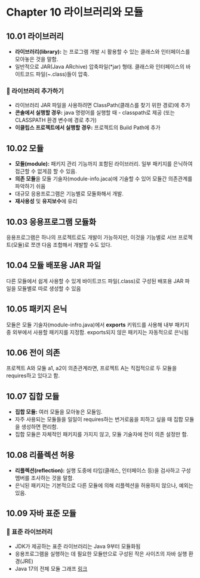 # Chapter 10 라이브러리와 모듈
## 10.01 라이브러리
- **라이브러리(library):** 는 프로그램 개발 시 활용할 수 있는 클래스와 인터페이스를 모아놓은 것을 말함.
- 일반적으로 JAR(Java ARchive) 압축파일(*jar) 형태. 클래스와 인터페이스의 바이트코드 파일(~.class)들이 압축.

### 📌 라이브러리 추가하기
- 라이브러리 JAR 파일을 사용하려면 ClassPath(클래스를 찾기 위한 경로)에 추가
- **콘솔에서 실행할 경우:** java 명령어를 실행할 때 - classpath로 제공 (또는 CLASSPATH 환경 변수에 경로 추가)
- **이클립스 프로젝트에서 실행할 경우:** 프로젝트의 Build Path에 추가

## 10.02 모듈
- **모듈(module):** 패키지 관리 기능까지 포함된 라이브러리. 일부 패키지를 은닉하여 접근할 수 없게끔 할 수 있음.
- **의존 모듈**을 모듈 기술자(module-info.jaca)에 기술할 수 있어 모듈간 의존관계를 파악하기 쉬움
- 대규모 응용프로그램은 기능별로 모듈화해서 개발.
- **재사용성** 및 **유지보수**에 유리

## 10.03 응용프로그램 모듈화
응용프로그램은 하나의 프로젝트로도 개발이 가능하지만, 이것을 기능별로 서브 프로젝트(모듈)로 쪼갠 다음 조합해서 개발할 수도 있다.

## 10.04 모듈 배포용 JAR 파일
다른 모듈에서 쉽게 사용할 수 있게 바이트코드 파일(.class)로 구성된 배포용 JAR 파일을 모듈별로 따로 생성할 수 있음

## 10.05 패키지 은닉
모듈은 모듈 기술자(module-infro.java)에서 **exports** 키워드를 사용해 내부 패키지 중 외부에서 사용할 패키지를 지정함. exports되지 않은 패키지는 자동적으로 은닉됨

## 10.06 전이 의존
프로젝트 A와 모듈 a1, a2이 의존관계라면, 프로젝트 A는 직접적으로 두 모듈을 requires하고 있다고 함.

## 10.07 집합 모듈
- **집합 모듈:** 여러 모듈을 모아놓은 모듈임.
- 자주 사용되는 모듈들을 일일이 requires하는 번거로움을 피하고 싶을 때 집합 모듈을 생성하면 편리함.
- 집합 모듈은 자체적인 패키지를 가지지 않고, 모듈 기술자에 전이 의존 설정만 함.

## 10.08 리플렉션 허용
- **리플렉션(reflection):** 실행 도중에 타입(클래스, 인터페이스 등)을 검사하고 구성 멤버를 조사하는 것을 말함.
- 은닉된 패키지는 기본적으로 다른 모듈에 의해 리플렉션을 허용하지 않으나, 예외는 있음.

## 10.09 자바 표준 모듈
### 📌 표준 라이브러리
- JDK가 제공하는 표준 라이브러리는 Java 9부터 모듈화됨
- 응용프로그램을 실행하는 데 필요한 모듈만으로 구성된 작은 사이즈의 자바 실행 환경(JRE)
- Java 17의 전체 모듈 그래프 [링크](https://docs.oracle.com/en/java/javase/17/docs/api/java.se/module-summary.html)
